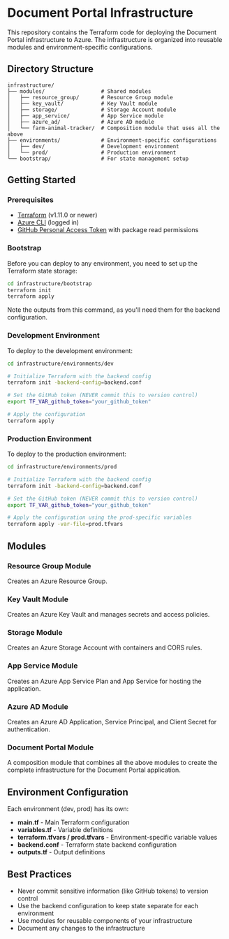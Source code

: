 # Document Portal Infrastructure

This repository contains the Terraform code for deploying the Document Portal infrastructure to Azure. The infrastructure is organized into reusable modules and environment-specific configurations.

## Directory Structure

```
infrastructure/
├── modules/                  # Shared modules
│   ├── resource_group/       # Resource Group module
│   ├── key_vault/            # Key Vault module
│   ├── storage/              # Storage Account module
│   ├── app_service/          # App Service module
│   ├── azure_ad/             # Azure AD module
│   └── farm-animal-tracker/  # Composition module that uses all the above
├── environments/             # Environment-specific configurations
│   ├── dev/                  # Development environment
│   └── prod/                 # Production environment
└── bootstrap/                # For state management setup
```

## Getting Started

### Prerequisites

- [Terraform](https://www.terraform.io/downloads.html) (v1.11.0 or newer)
- [Azure CLI](https://docs.microsoft.com/en-us/cli/azure/install-azure-cli) (logged in)
- [GitHub Personal Access Token](https://github.com/settings/tokens) with package read permissions

### Bootstrap

Before you can deploy to any environment, you need to set up the Terraform state storage:

```bash
cd infrastructure/bootstrap
terraform init
terraform apply
```

Note the outputs from this command, as you'll need them for the backend configuration.

### Development Environment

To deploy to the development environment:

```bash
cd infrastructure/environments/dev

# Initialize Terraform with the backend config
terraform init -backend-config=backend.conf

# Set the GitHub token (NEVER commit this to version control)
export TF_VAR_github_token="your_github_token"

# Apply the configuration
terraform apply
```

### Production Environment

To deploy to the production environment:

```bash
cd infrastructure/environments/prod

# Initialize Terraform with the backend config
terraform init -backend-config=backend.conf

# Set the GitHub token (NEVER commit this to version control)
export TF_VAR_github_token="your_github_token"

# Apply the configuration using the prod-specific variables
terraform apply -var-file=prod.tfvars
```

## Modules

### Resource Group Module

Creates an Azure Resource Group.

### Key Vault Module

Creates an Azure Key Vault and manages secrets and access policies.

### Storage Module

Creates an Azure Storage Account with containers and CORS rules.

### App Service Module

Creates an Azure App Service Plan and App Service for hosting the application.

### Azure AD Module

Creates an Azure AD Application, Service Principal, and Client Secret for authentication.

### Document Portal Module

A composition module that combines all the above modules to create the complete infrastructure for the Document Portal application.

## Environment Configuration

Each environment (dev, prod) has its own:

- **main.tf** - Main Terraform configuration
- **variables.tf** - Variable definitions
- **terraform.tfvars / prod.tfvars** - Environment-specific variable values
- **backend.conf** - Terraform state backend configuration
- **outputs.tf** - Output definitions

## Best Practices

- Never commit sensitive information (like GitHub tokens) to version control
- Use the backend configuration to keep state separate for each environment
- Use modules for reusable components of your infrastructure
- Document any changes to the infrastructure

